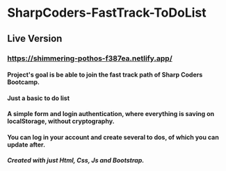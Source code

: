 # SharpCoders-FastTrack-ToDoList

## Live Version

### https://shimmering-pothos-f387ea.netlify.app/

#### Project's goal is be able to join the fast track path of Sharp Coders Bootcamp.

#### Just a basic to do list

#### A simple form and login authentication, where everything is saving on localStorage, without cryptography.

#### You can log in your account and create several to dos, of which you can update after.

##### Created with just Html, Css, Js and Bootstrap.
